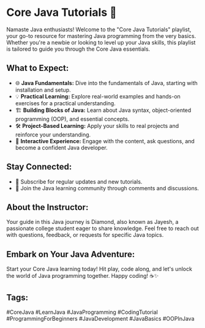 # Core Java Tutorials 🚀

Namaste Java enthusiasts! Welcome to the "Core Java Tutorials" playlist, your go-to resource for mastering Java programming from the very basics. Whether you're a newbie or looking to level up your Java skills, this playlist is tailored to guide you through the Core Java essentials.

## What to Expect:

- 🌐 **Java Fundamentals:** Dive into the fundamentals of Java, starting with installation and setup.
- 💡 **Practical Learning:** Explore real-world examples and hands-on exercises for a practical understanding.
- 🏗️ **Building Blocks of Java:** Learn about Java syntax, object-oriented programming (OOP), and essential concepts.
- 🛠️ **Project-Based Learning:** Apply your skills to real projects and reinforce your understanding.
- 🤔 **Interactive Experience:** Engage with the content, ask questions, and become a confident Java developer.

## Stay Connected:

- 🔔 Subscribe for regular updates and new tutorials.
- 💬 Join the Java learning community through comments and discussions.

## About the Instructor:

Your guide in this Java journey is Diamond, also known as Jayesh, a passionate college student eager to share knowledge. Feel free to reach out with questions, feedback, or requests for specific Java topics.

## Embark on Your Java Adventure:

Start your Core Java learning today! Hit play, code along, and let's unlock the world of Java programming together. Happy coding! ☕✨

## Tags:

#CoreJava #LearnJava #JavaProgramming #CodingTutorial #ProgrammingForBeginners #JavaDevelopment #JavaBasics #OOPInJava
